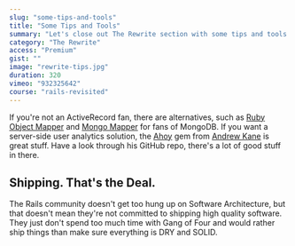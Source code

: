 ```yaml
---
slug: "some-tips-and-tools"
title: "Some Tips and Tools"
summary: "Let's close out The Rewrite section with some tips and tools. Some of you might be using MongoDB, or just not dig the ActiveRecord pattern. This is OK."
category: "The Rewrite"
access: "Premium"
gist: ""
image: "rewrite-tips.jpg"
duration: 320
vimeo: "932325642"
course: "rails-revisited"
---
```


If you're not an ActiveRecord fan, there are alternatives, such as [Ruby Object Mapper](https://rom-rb.org) and [Mongo Mapper](https://mongomapper.com) for fans of MongoDB. If you want a server-side user analytics solution, the [Ahoy](https://github.com/ankane/ahoy) gem from [Andrew Kane](https://github.com/ankane) is great stuff. Have a look through his GitHub repo, there's a lot of good stuff in there.

## Shipping. That's the Deal.

The Rails community doesn't get too hung up on Software Architecture, but that doesn't mean they're not committed to shipping high quality software. They just don't spend too much time with Gang of Four and would rather ship things than make sure everything is DRY and SOLID.
